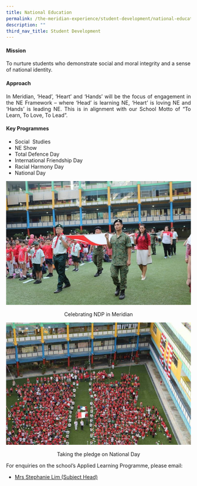 ```yaml
---
title: National Education
permalink: /the-meridian-experience/student-development/national-education/
description: ""
third_nav_title: Student Development
---
```

#### Mission
<p>To nurture students who demonstrate social and moral integrity and a sense of national identity.</p>

#### Approach
<p align = "justify">In Meridian, ‘Head’, ‘Heart’ and ‘Hands’ will be the focus of engagement in the NE Framework – where ‘Head’ is learning NE, ‘Heart’ is loving NE and ‘Hands’ is leading NE. This is in alignment with our School Motto of “To Learn, To Love, To Lead”.</p>

#### Key Programmes
<ul>
  <li>Social  Studies  </li>
  <li>NE Show  </li>
  <li>Total Defence Day </li>
	<li>International Friendship Day</li>
	<li>Racial Harmony Day  </li>
	<li>National Day</li>
</ul>

![](/images/CCE/NE/NE-1-720x481.jpg)
<p align ="center">Celebrating NDP in Meridian</p>

![](/images/CCE/NE/NE-2-720x476.jpg)
<p align ="center">Taking the pledge on National Day</p>

<p>For enquiries on the school’s Applied Learning Programme, please email:</p><a href="mailto:Wan_Boon_Tay@moe.edu.sg"><ul><li>Mrs Stephanie Lim (Subject Head)</ul></li></a>